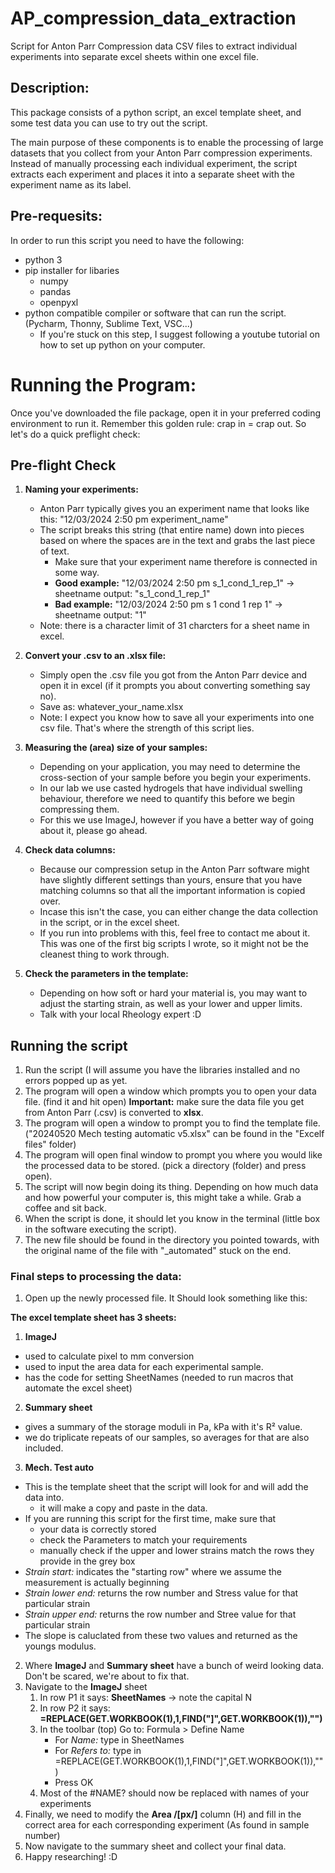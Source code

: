 # AP_compression_data_extraction
Script for Anton Parr Compression data CSV files to extract individual experiments into separate excel sheets within one excel file.

## Description:
This package consists of a python script, an excel template sheet, and some test data you can use to try out the script.

The main purpose of these components is to enable the processing of large datasets that you collect from your Anton Parr compression experiments.
Instead of manually processing each individual experiment, the script extracts each experiment and places it into a separate sheet with the experiment name as its label.


## Pre-requesits:
In order to run this script you need to have the following:
- python 3
- pip installer for libaries
    - numpy
    - pandas
    - openpyxl
- python compatible compiler or software that can run the script. (Pycharm, Thonny, Sublime Text, VSC...)
    - If you're stuck on this step, I suggest following a youtube tutorial on how to set up python on your computer.


# Running the Program:
Once you've downloaded the file package, open it in your preferred coding environment to run it.
Remember this golden rule: crap in = crap out. 
So let's do a quick preflight check:

## Pre-flight Check
1. **Naming your experiments:**
   - Anton Parr typically gives you an experiment name that looks like this: "12/03/2024 2:50 pm experiment_name"
   - The script breaks this string (that entire name) down into pieces based on where the spaces are in the text and grabs the last piece of text.
     - Make sure that your experiment name therefore is connected in some way.
     - **Good example:** "12/03/2024 2:50 pm s_1_cond_1_rep_1" → sheetname output: "s_1_cond_1_rep_1"
     - **Bad example:** "12/03/2024 2:50 pm s 1 cond 1 rep 1" → sheetname output: "1"
   - Note: there is a character limit of 31 charcters for a sheet name in excel.
    
2. **Convert your .csv to an .xlsx file:**
   - Simply open the .csv file you got from the Anton Parr device and open it in excel (if it prompts you about converting something say no).
   - Save as: whatever_your_name.xlsx
   - Note: I expect you know how to save all your experiments into one csv file. That's where the strength of this script lies.
   
3. **Measuring the (area) size of your samples:**
   - Depending on your application, you may need to determine the cross-section of your sample before you begin your experiments.
   - In our lab we use casted hydrogels that have individual swelling behaviour, therefore we need to quantify this before we begin compressing them.
   - For this we use ImageJ, however if you have a better way of going about it, please go ahead.

4. **Check data columns:**
   - Because our compression setup in the Anton Parr software might have slightly different settings than yours, ensure that you have matching columns so that all the important information is copied over.
   - Incase this isn't the case, you can either change the data collection in the script, or in the excel sheet.
   - If you run into problems with this, feel free to contact me about it. This was one of the first big scripts I wrote, so it might not be the cleanest thing to work through.
  
5. **Check the parameters in the template:**
   - Depending on how soft or hard your material is, you may want to adjust the starting strain, as well as your lower and upper limits.
   - Talk with your local Rheology expert :D 


## Running the script
1. Run the script (I will assume you have the libraries installed and no errors popped up as yet.
2. The program will open a window which prompts you to open your data file. (find it and hit open)
   **Important:** make sure the data file you get from Anton Parr (.csv) is converted to **xlsx**.
3. The program will open a window to prompt you to find the template file. ("20240520 Mech testing automatic v5.xlsx" can be found in the "Excelf files" folder)
4. The program will open final window to prompt you where you would like the processed data to be stored. (pick a directory (folder) and press open).
5. The script will now begin doing its thing. Depending on how much data and how powerful your computer is, this might take a while. Grab a coffee and sit back.
6. When the script is done, it should let you know in the terminal (little box in the software executing the script).
7. The new file should be found in the directory you pointed towards, with the original name of the file with "_automated" stuck on the end.

### Final steps to processing the data:
1. Open up the newly processed file. It Should look something like this:

**The excel template sheet has 3 sheets:**
1. **ImageJ**
  - used to calculate pixel to mm conversion
  - used to input the area data for each experimental sample.
  - has the code for setting SheetNames (needed to run macros that automate the excel sheet)
2. **Summary sheet**
  - gives a summary of the storage moduli in Pa, kPa with it's R² value.
  - we do triplicate repeats of our samples, so averages for that are also included.
3. **Mech. Test auto**
  - This is the template sheet that the script will look for and will add the data into.
    - it will make a copy and paste in the data.
  - If you are running this script for the first time, make sure that
    - your data is correctly stored
    - check the Parameters to match your requirements
    - manually check if the upper and lower strains match the rows they provide in the grey box
  - _Strain start:_ indicates the "starting row" where we assume the measurement is actually beginning
  - _Strain lower end:_ returns the row number and Stress value for that particular strain
  - _Strain upper end:_ returns the row number and Stree value for that particular strain
  - The slope is caluclated from these two values and returned as the youngs modulus.


2. Where **ImageJ** and **Summary sheet** have a bunch of weird looking data. Don't be scared, we're about to fix that.
3. Navigate to the **ImageJ** sheet
    1. In row P1 it says: **SheetNames** → note the capital N
    2. In row P2 it says: **=REPLACE(GET.WORKBOOK(1),1,FIND("]",GET.WORKBOOK(1)),"")**
    3. In the toolbar (top) Go to: Formula > Define Name
       - For _Name:_ type in SheetNames
       - For _Refers to:_ type in =REPLACE(GET.WORKBOOK(1),1,FIND("]",GET.WORKBOOK(1)),"")
       - Press OK
    4. Most of the #NAME? should now be replaced with names of your experiments
4. Finally, we need to modify the **Area /[px/]** column (H) and fill in the correct area for each corresponding experiment (As found in sample number)
5. Now navigate to the summary sheet and collect your final data.
6. Happy researching! :D
    
